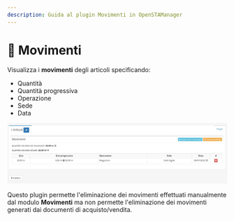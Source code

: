 ```yaml
---
description: Guida al plugin Movimenti in OpenSTAManager
---
```


# 💸 Movimenti

Visualizza i **movimenti** degli articoli specificando:

* Quantità
* Quantità progressiva
* Operazione
* Sede
* Data

![](<../../../../../.gitbook/assets/image (590).png>)

Questo plugin permette l'eliminazione dei movimenti effettuati manualmente dal modulo **Movimenti** ma non permette l'eliminazione dei movimenti generati dai documenti di acquisto/vendita.
